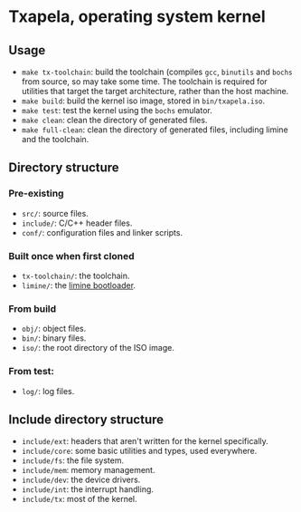 # Txapela, operating system kernel
## Usage
- `make tx-toolchain`: build the toolchain (compiles `gcc`, `binutils` and `bochs`
from source, so may take some time. The toolchain is required for utilities that
target the target architecture, rather than the host machine.
- `make build`: build the kernel iso image, stored in `bin/txapela.iso`.
- `make test`: test the kernel using the `bochs` emulator.
- `make clean`: clean the directory of generated files.
- `make full-clean`: clean the directory of generated files, including limine
and the toolchain.
## Directory structure
### Pre-existing
- `src/`: source files.
- `include/`: C/C++ header files.
- `conf/`: configuration files and linker scripts.
### Built once when first cloned
- `tx-toolchain/`: the toolchain.
- `limine/`: the [limine bootloader](https://github.com/limine-bootloader/limine).
### From build
- `obj/`: object files.
- `bin/`: binary files.
- `iso/`: the root directory of the ISO image.
### From test:
- `log/`: log files.
## Include directory structure
- `include/ext`: headers that aren't written for the kernel specifically.
- `include/core`: some basic utilities and types, used everywhere.
- `include/fs`: the file system.
- `include/mem`: memory management.
- `include/dev`: the device drivers.
- `include/int`: the interrupt handling.
- `include/tx`: most of the kernel.
